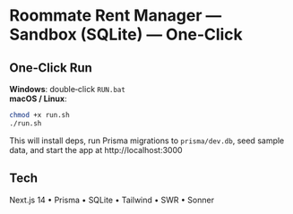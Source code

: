 # Roommate Rent Manager — Sandbox (SQLite) — One‑Click

## One‑Click Run
**Windows**: double‑click `RUN.bat`  
**macOS / Linux**:
```bash
chmod +x run.sh
./run.sh
```

This will install deps, run Prisma migrations to `prisma/dev.db`, seed sample data, and start the app at http://localhost:3000

## Tech
Next.js 14 • Prisma • SQLite • Tailwind • SWR • Sonner
